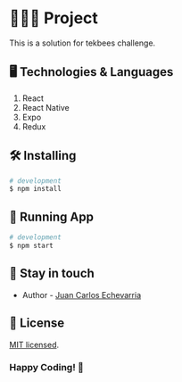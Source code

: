 # 👨🏻‍💻 Project

This is a solution for tekbees challenge. 

## 🖥 Technologies & Languages

1. React
2. React Native
3. Expo
4. Redux

## 🛠 Installing

```bash
# development
$ npm install
```

## 🍏 Running App

```bash
# development
$ npm start
```

## 🐨 Stay in touch

- Author - [Juan Carlos Echevarria](https://juancarlosechevarria.netlify.app/)

## 🪪 License

[MIT licensed](LICENSE).

### Happy Coding! 🚀
